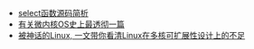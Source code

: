 + [select函数源码简析](https://mp.weixin.qq.com/s/vzP4LQBeVX7rLQINjuJ1KA)
+ [有关微内核OS史上最透彻一篇](https://mp.weixin.qq.com/s?__biz=MzAwMDUwNDgxOA==&mid=2652666131&idx=1&sn=7cb56350104265c289809fe3b9a03256&chksm=810f3f8eb678b698433c62d3118ad1e5a3c49e3dd6fd6c019b28966ee69629ad63f9aaedf27b&scene=21#wechat_redirect)
+ [被神话的Linux, 一文带你看清Linux在多核可扩展性设计上的不足](https://mp.weixin.qq.com/s/SZXPWHzzUtCTGOurcItHlg)
